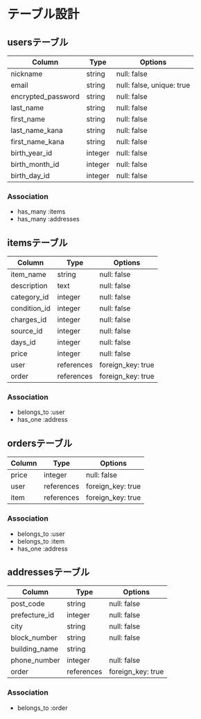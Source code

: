 # テーブル設計

## usersテーブル

| Column                | Type    | Options                   |
| --------------------- | ------- | ------------------------- |
| nickname              | string  | null: false               |
| email                 | string  | null: false, unique: true |
| encrypted_password    | string  | null: false               |
| last_name             | string  | null: false               |
| first_name            | string  | null: false               |
| last_name_kana        | string  | null: false               |
| first_name_kana       | string  | null: false               |
| birth_year_id         | integer | null: false               |
| birth_month_id        | integer | null: false               |
| birth_day_id          | integer | null: false               |

### Association

- has_many :items
- has_many :addresses


## itemsテーブル

| Column       | Type       | Options           |
| ------------ | ---------- | ----------------- |
| item_name    | string     | null: false       |
| description  | text       | null: false       |
| category_id  | integer    | null: false       |
| condition_id | integer    | null: false       |
| charges_id   | integer    | null: false       |
| source_id    | integer    | null: false       |
| days_id      | integer    | null: false       |
| price        | integer    | null: false       |
| user         | references | foreign_key: true |
| order        | references | foreign_key: true |

### Association

- belongs_to :user
- has_one :address


## ordersテーブル

| Column      | Type       | Options           |
| ----------- | ---------- | ----------------- |
| price       | integer    | null: false       |
| user        | references | foreign_key: true |
| item        | references | foreign_key: true |

### Association

- belongs_to :user
- belongs_to :item
- has_one :address


## addressesテーブル

| Column           | Type       | Options           |
| ---------------- | ---------- | ----------------- |
| post_code        | string     | null: false       |
| prefecture_id    | integer    | null: false       |
| city             | string     | null: false       |
| block_number     | string     | null: false       |
| building_name    | string     |                   |
| phone_number     | integer    | null: false       |
| order            | references | foreign_key: true |

### Association

- belongs_to :order
